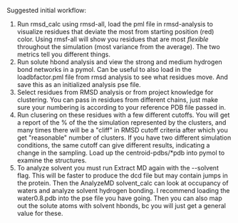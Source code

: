 Suggested initial workflow:

1) Run rmsd_calc using rmsd-all, load the pml file in rmsd-analysis to visualize
residues that deviate the most from starting position (red) color. Using
rmsf-all will show you residues that are most *flexible* throughout the
simulation (most variance from the average). The two metrics tell you different
things.
2) Run solute hbond analysis and view the strong and medium hydrogen bond
networks in a pymol. Can be useful to also load in the loadbfactor.pml file from
rmsd analysis to see what residues move. And save this as an initialized
analysis pse file.
3) Select residues from RMSD analysis or from project knowledge for clustering.
You can pass in residues from different chains, just make sure your numbering is
according to your reference PDB file passed in.
4) Run clusering on these residues with a few different cutoffs. You will get a
report of the % of the the simulation represented by the clusters, and many
times there will be a "cliff" in RMSD cutoff criteria after which you get
"reasonable" number of clusters. If you have two different simulation
conditions, the same cutoff can give different results, indicating a change in
the sampling. Load up the centroid-pdbs/*pdb into pymol to examine the
structures.
5) To analyze solvent you must run Extract MD again with the --solvent flag.
This will be faster to produce the dcd file but may contain jumps in the
protein. Then the AnalyzeMD solvent_calc can look at occupancy of waters and
analyze solvent hydrogen bonding. I recommend loading the water0.8.pdb into the
pse file you have going. Then you can also map out the solute atoms with solvent
hbonds, bc you will just get a general value for these.
